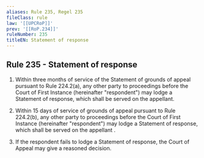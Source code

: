```yaml
---
aliases: Rule 235, Regel 235
fileClass: rule
law: '[[UPCRoP]]'
prev: '[[RoP.234]]'
ruleNumber: 235
titleEN: Statement of response
---
```


## Rule 235 - Statement of response

1. Within three months of service of the Statement of grounds of appeal pursuant to Rule 224.2(a), any other party to proceedings before the Court of First Instance (hereinafter "respondent")  may lodge a Statement of response, which shall be served on the appellant.  

2. Within 15 days of service of grounds of appeal pursuant to Rule 224.2(b), any other party to proceedings before the Court of First Instance (hereinafter  "respondent") may lodge a Statement of response, which shall be served on the appellant . 

3. If the respondent fails to lodge a Statement of response, the Court of Appeal may give a reasoned decision.